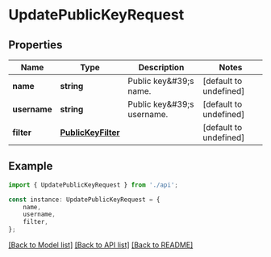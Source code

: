 # UpdatePublicKeyRequest


## Properties

Name | Type | Description | Notes
------------ | ------------- | ------------- | -------------
**name** | **string** | Public key\&#39;s name. | [default to undefined]
**username** | **string** | Public key\&#39;s username. | [default to undefined]
**filter** | [**PublicKeyFilter**](PublicKeyFilter.md) |  | [default to undefined]

## Example

```typescript
import { UpdatePublicKeyRequest } from './api';

const instance: UpdatePublicKeyRequest = {
    name,
    username,
    filter,
};
```

[[Back to Model list]](../README.md#documentation-for-models) [[Back to API list]](../README.md#documentation-for-api-endpoints) [[Back to README]](../README.md)
